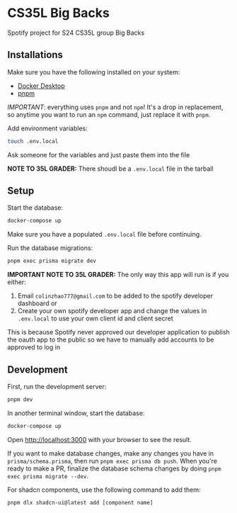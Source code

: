 # CS35L Big Backs

Spotify project for S24 CS35L group Big Backs

## Installations

Make sure you have the following installed on your system:
- [Docker Desktop](https://www.docker.com/products/docker-desktop/)
- [pnpm](https://pnpm.io/)

*IMPORTANT*: everything uses `pnpm` and not `npm`! It's a drop in replacement, so anytime you want to run an `npm` command, just replace it with `pnpm`.

Add environment variables:

```bash
touch .env.local
```
Ask someone for the variables and just paste them into the file

**NOTE TO 35L GRADER:** There shoudl be a `.env.local` file in the tarball

## Setup

Start the database:

```bash
docker-compose up
```

Make sure you have a populated `.env.local` file before continuing.

Run the database migrations:

```bash
pnpm exec prisma migrate dev
```

**IMPORTANT NOTE TO 35L GRADER:** The only way this app will run is if you either:
1. Email `colinzhao777@gmail.com` to be added to the spotify developer dashboard or
2. Create your own spotify developer app and change the values in `.env.local` to use your own client id and client secret

This is because Spotify never approved our developer application to publish the oauth app to the public so we have to manually add accounts to be approved to log in

## Development

First, run the development server:

```bash
pnpm dev
```

In another terminal window, start the database:

```bash
docker-compose up
```

Open [http://localhost:3000](http://localhost:3000) with your browser to see the result.

If you want to make database changes, make any changes you have in `prisma/schema.prisma`, then run `pnpm exec prisma db push`.
When you're ready to make a PR, finalize the database schema changes by doing `pnpm exec prisma migrate --dev`.

For shadcn components, use the following command to add them:

```bash
pnpm dlx shadcn-ui@latest add [component name]
```
